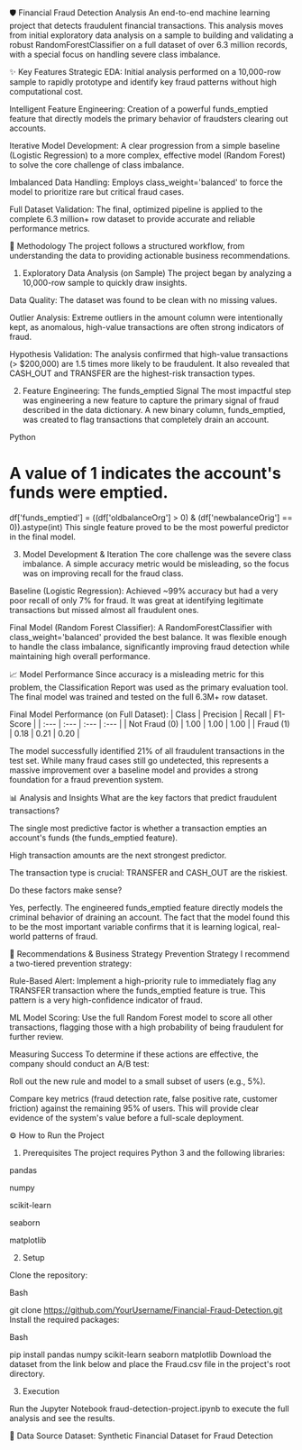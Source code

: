 🛡️ Financial Fraud Detection Analysis
An end-to-end machine learning project that detects fraudulent financial transactions. This analysis moves from initial exploratory data analysis on a sample to building and validating a robust RandomForestClassifier on a full dataset of over 6.3 million records, with a special focus on handling severe class imbalance.

✨ Key Features
Strategic EDA: Initial analysis performed on a 10,000-row sample to rapidly prototype and identify key fraud patterns without high computational cost.

Intelligent Feature Engineering: Creation of a powerful funds_emptied feature that directly models the primary behavior of fraudsters clearing out accounts.

Iterative Model Development: A clear progression from a simple baseline (Logistic Regression) to a more complex, effective model (Random Forest) to solve the core challenge of class imbalance.

Imbalanced Data Handling: Employs class_weight='balanced' to force the model to prioritize rare but critical fraud cases.

Full Dataset Validation: The final, optimized pipeline is applied to the complete 6.3 million+ row dataset to provide accurate and reliable performance metrics.

🔬 Methodology
The project follows a structured workflow, from understanding the data to providing actionable business recommendations.

1. Exploratory Data Analysis (on Sample)
The project began by analyzing a 10,000-row sample to quickly draw insights.

Data Quality: The dataset was found to be clean with no missing values.

Outlier Analysis: Extreme outliers in the amount column were intentionally kept, as anomalous, high-value transactions are often strong indicators of fraud.

Hypothesis Validation: The analysis confirmed that high-value transactions (> $200,000) are 1.5 times more likely to be fraudulent. It also revealed that CASH_OUT and TRANSFER are the highest-risk transaction types.

2. Feature Engineering: The funds_emptied Signal
The most impactful step was engineering a new feature to capture the primary signal of fraud described in the data dictionary. A new binary column, funds_emptied, was created to flag transactions that completely drain an account.

Python

# A value of 1 indicates the account's funds were emptied.
df['funds_emptied'] = ((df['oldbalanceOrg'] > 0) & (df['newbalanceOrig'] == 0)).astype(int)
This single feature proved to be the most powerful predictor in the final model.

3. Model Development & Iteration
The core challenge was the severe class imbalance. A simple accuracy metric would be misleading, so the focus was on improving recall for the fraud class.

Baseline (Logistic Regression): Achieved ~99% accuracy but had a very poor recall of only 7% for fraud. It was great at identifying legitimate transactions but missed almost all fraudulent ones.

Final Model (Random Forest Classifier): A RandomForestClassifier with class_weight='balanced' provided the best balance. It was flexible enough to handle the class imbalance, significantly improving fraud detection while maintaining high overall performance.

📈 Model Performance
Since accuracy is a misleading metric for this problem, the Classification Report was used as the primary evaluation tool. The final model was trained and tested on the full 6.3M+ row dataset.

Final Model Performance (on Full Dataset):
| Class | Precision | Recall | F1-Score |
| :--- | :--- | :--- | :--- |
| Not Fraud (0) | 1.00 | 1.00 | 1.00 |
| Fraud (1) | 0.18 | 0.21 | 0.20 |

The model successfully identified 21% of all fraudulent transactions in the test set. While many fraud cases still go undetected, this represents a massive improvement over a baseline model and provides a strong foundation for a fraud prevention system.

📊 Analysis and Insights
What are the key factors that predict fraudulent transactions?

The single most predictive factor is whether a transaction empties an account's funds (the funds_emptied feature).

High transaction amounts are the next strongest predictor.

The transaction type is crucial: TRANSFER and CASH_OUT are the riskiest.

Do these factors make sense?

Yes, perfectly. The engineered funds_emptied feature directly models the criminal behavior of draining an account. The fact that the model found this to be the most important variable confirms that it is learning logical, real-world patterns of fraud.

🚀 Recommendations & Business Strategy
Prevention Strategy
I recommend a two-tiered prevention strategy:

Rule-Based Alert: Implement a high-priority rule to immediately flag any TRANSFER transaction where the funds_emptied feature is true. This pattern is a very high-confidence indicator of fraud.

ML Model Scoring: Use the full Random Forest model to score all other transactions, flagging those with a high probability of being fraudulent for further review.

Measuring Success
To determine if these actions are effective, the company should conduct an A/B test:

Roll out the new rule and model to a small subset of users (e.g., 5%).

Compare key metrics (fraud detection rate, false positive rate, customer friction) against the remaining 95% of users. This will provide clear evidence of the system's value before a full-scale deployment.

⚙️ How to Run the Project
1. Prerequisites
The project requires Python 3 and the following libraries:

pandas

numpy

scikit-learn

seaborn

matplotlib

2. Setup

Clone the repository:

Bash

git clone https://github.com/YourUsername/Financial-Fraud-Detection.git
Install the required packages:

Bash

pip install pandas numpy scikit-learn seaborn matplotlib
Download the dataset from the link below and place the Fraud.csv file in the project's root directory.

3. Execution

Run the Jupyter Notebook fraud-detection-project.ipynb to execute the full analysis and see the results.

💾 Data Source
Dataset: Synthetic Financial Dataset for Fraud Detection
